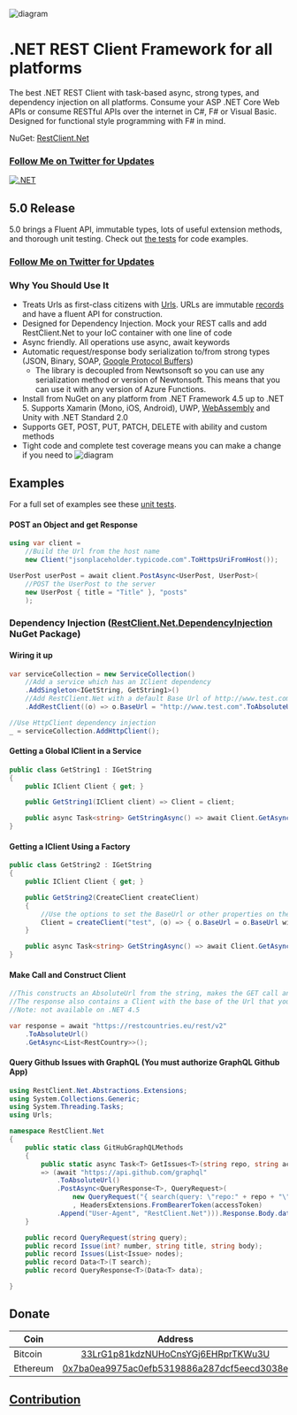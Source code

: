 ![diagram](https://github.com/MelbourneDeveloper/Restclient.Net/blob/main/src/Images/Rendered/Logo.jpg) 

# .NET REST Client Framework for all platforms #

The best .NET REST Client with task-based async, strong types, and dependency injection on all platforms. Consume your ASP .NET Core Web APIs or consume RESTful APIs over the internet in C#, F# or Visual Basic. Designed for functional style programming with F# in mind.

NuGet: [RestClient.Net](https://www.nuget.org/packages/RestClient.Net)

### [Follow Me on Twitter for Updates](https://twitter.com/intent/follow?screen_name=cfdevelop&tw_p=followbutton) ##

[![.NET](https://github.com/MelbourneDeveloper/RestClient.Net/actions/workflows/dotnet.yml/badge.svg?branch=5%2Fdevelop)](https://github.com/MelbourneDeveloper/RestClient.Net/actions/workflows/dotnet.yml)

## 5.0 Release

5.0 brings a Fluent API, immutable types, lots of useful extension methods, and thorough unit testing. Check out [the tests](https://github.com/MelbourneDeveloper/RestClient.Net/blob/98560ee7f7470218f80e7416f2e8e9c60bfab759/src/RestClient.Net.UnitTests/MainUnitTests.cs#L290) for code examples.

### [Follow Me on Twitter for Updates](https://twitter.com/intent/follow?screen_name=cfdevelop&tw_p=followbutton) ##

### Why You Should Use It ###

* Treats Urls as first-class citizens with [Urls](https://github.com/MelbourneDeveloper/Urls). URLs are immutable [records](https://docs.microsoft.com/en-us/dotnet/csharp/whats-new/tutorials/records) and have a fluent API for construction.
* Designed for Dependency Injection. Mock your REST calls and add RestClient.Net to your IoC container with one line of code
* Async friendly. All operations use async, await keywords
* Automatic request/response body serialization to/from strong types (JSON, Binary, SOAP, [Google Protocol Buffers](https://developers.google.com/protocol-buffers))
  * The library is decoupled from Newtsonsoft so you can use any serialization method or version of Newtonsoft. This means that you can use it with any version of Azure Functions.
* Install from NuGet on any platform from .NET Framework 4.5 up to .NET 5. Supports Xamarin (Mono, iOS, Android), UWP, [WebAssembly](https://github.com/MelbourneDeveloper/RestClient.Net/wiki/Web-Assembly-Support) and Unity with .NET Standard 2.0
* Supports GET, POST, PUT, PATCH, DELETE with ability and custom methods
* Tight code and complete test coverage means you can make a change if you need to
![diagram](https://github.com/MelbourneDeveloper/Restclient.Net/blob/main/src/Images/Rendered/Stats.png) 

## Examples

For a full set of examples see these [unit tests](https://github.com/MelbourneDeveloper/RestClient.Net/blob/3574038f02a83a299f9536b71c7f839ae72e0e08/src/RestClient.Net.UnitTests/MainUnitTests.cs#L279).

#### POST an Object and get Response

```cs
using var client =
    //Build the Url from the host name
    new Client("jsonplaceholder.typicode.com".ToHttpsUriFromHost());

UserPost userPost = await client.PostAsync<UserPost, UserPost>(
    //POST the UserPost to the server
    new UserPost { title = "Title" }, "posts"
    );
```

### Dependency Injection ([RestClient.Net.DependencyInjection](https://www.nuget.org/packages/RestClient.Net.DependencyInjection) NuGet Package)

#### Wiring it up
```cs
var serviceCollection = new ServiceCollection()
    //Add a service which has an IClient dependency
    .AddSingleton<IGetString, GetString1>()
    //Add RestClient.Net with a default Base Url of http://www.test.com
    .AddRestClient((o) => o.BaseUrl = "http://www.test.com".ToAbsoluteUrl());

//Use HttpClient dependency injection
_ = serviceCollection.AddHttpClient();
```

#### Getting a Global IClient in a Service

```cs
public class GetString1 : IGetString
{
    public IClient Client { get; }

    public GetString1(IClient client) => Client = client;

    public async Task<string> GetStringAsync() => await Client.GetAsync<string>();
}
```

#### Getting a IClient Using a Factory

```cs
public class GetString2 : IGetString
{
    public IClient Client { get; }

    public GetString2(CreateClient createClient)
    {
        //Use the options to set the BaseUrl or other properties on the Client
        Client = createClient("test", (o) => { o.BaseUrl = o.BaseUrl with { Host = "www.test.com" }; });
    }

    public async Task<string> GetStringAsync() => await Client.GetAsync<string>();
}
```

#### Make Call and Construct Client

```cs
//This constructs an AbsoluteUrl from the string, makes the GET call and deserializes the JSON to a strongly typed list
//The response also contains a Client with the base of the Url that you can reuse
//Note: not available on .NET 4.5

var response = await "https://restcountries.eu/rest/v2"
    .ToAbsoluteUrl()
    .GetAsync<List<RestCountry>>();
```

#### Query Github Issues with GraphQL (You must authorize GraphQL Github App)

```cs
using RestClient.Net.Abstractions.Extensions;
using System.Collections.Generic;
using System.Threading.Tasks;
using Urls;

namespace RestClient.Net
{
    public static class GitHubGraphQLMethods
    {
        public static async Task<T> GetIssues<T>(string repo, string accessToken)
        => (await "https://api.github.com/graphql"
            .ToAbsoluteUrl()
            .PostAsync<QueryResponse<T>, QueryRequest>(
                new QueryRequest("{ search(query: \"repo:" + repo + "\", type: ISSUE, first: 100) {nodes {... on Issue { number title body } } }}")
                , HeadersExtensions.FromBearerToken(accessToken)
            .Append("User-Agent", "RestClient.Net"))).Response.Body.data.search;
    }

    public record QueryRequest(string query);
    public record Issue(int? number, string title, string body);
    public record Issues(List<Issue> nodes);
    public record Data<T>(T search);
    public record QueryResponse<T>(Data<T> data);

}
```


## Donate

| Coin           | Address |
| -------------  |:-------------:|
| Bitcoin        | [33LrG1p81kdzNUHoCnsYGj6EHRprTKWu3U](https://www.blockchain.com/btc/address/33LrG1p81kdzNUHoCnsYGj6EHRprTKWu3U) |
| Ethereum       | [0x7ba0ea9975ac0efb5319886a287dcf5eecd3038e](https://etherdonation.com/d?to=0x7ba0ea9975ac0efb5319886a287dcf5eecd3038e) |

## [Contribution](https://github.com/MelbourneDeveloper/RestClient.Net/blob/master/CONTRIBUTING.md)

 

